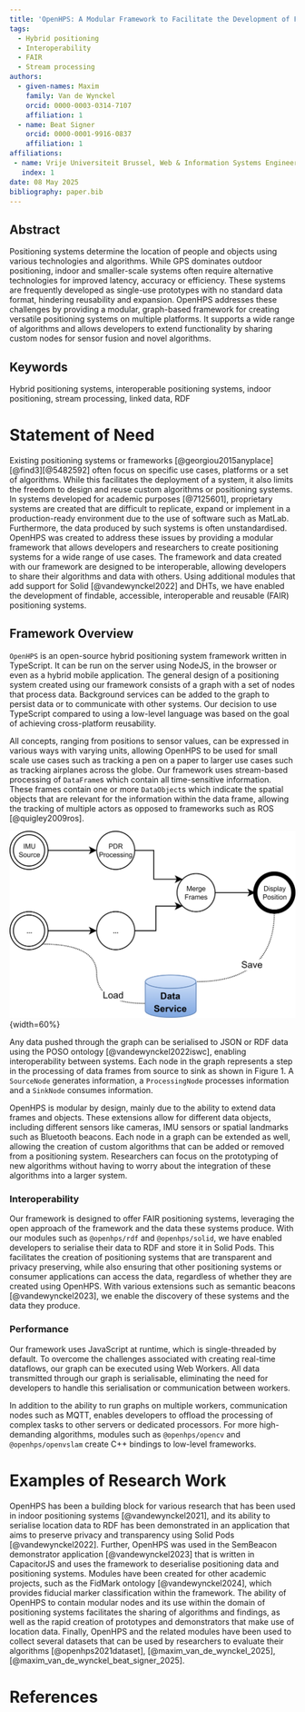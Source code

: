 ```yaml
---
title: 'OpenHPS: A Modular Framework to Facilitate the Development of FAIR Positioning Systems'
tags:
  - Hybrid positioning
  - Interoperability
  - FAIR
  - Stream processing
authors:
  - given-names: Maxim
    family: Van de Wynckel
    orcid: 0000-0003-0314-7107
    affiliation: 1
  - name: Beat Signer
    orcid: 0000-0001-9916-0837
    affiliation: 1
affiliations:
 - name: Vrije Universiteit Brussel, Web & Information Systems Engineering Lab, Brussels, Belgium
   index: 1
date: 08 May 2025
bibliography: paper.bib
---
```


## Abstract
Positioning systems determine the location of people and objects using various technologies and algorithms. While GPS dominates outdoor positioning, indoor and smaller-scale systems often require alternative technologies for improved latency, accuracy or efficiency. These systems are frequently developed as single-use prototypes with no standard data format, hindering reusability and expansion. OpenHPS addresses these challenges by providing a modular, graph-based framework for creating versatile positioning systems on multiple platforms. It supports a wide range of algorithms and allows developers to extend functionality by sharing custom nodes for sensor fusion and novel algorithms.

## Keywords
Hybrid positioning systems, interoperable positioning systems, indoor positioning, stream processing, linked data, RDF

# Statement of Need
Existing positioning systems or frameworks [@georgiou2015anyplace][@find3][@5482592] often focus on specific use cases, platforms or a set of algorithms. While this facilitates the deployment of a system, it also limits the freedom to design and reuse custom algorithms or positioning systems. In systems developed for academic purposes [@7125601], proprietary systems are created that are difficult to replicate, expand or implement in a production-ready environment due to the use of software such as MatLab. Furthermore, the data produced by such systems is often unstandardised. OpenHPS was created to address these issues by providing a modular framework that allows developers and researchers to create positioning systems for a wide range of use cases. The framework and data created with our framework are designed to be interoperable, allowing developers to share their algorithms and data with others. Using additional modules that add support for Solid [@vandewynckel2022] and DHTs, we have enabled the development of findable, accessible, interoperable and reusable (FAIR) positioning systems.

## Framework Overview
`OpenHPS` is an open-source hybrid positioning system framework written in TypeScript. It can be run on the server using NodeJS, in the browser or even as a hybrid mobile application. The general design of a positioning system created using our framework consists of a graph with a set of nodes that process data. Background services can be added to the graph to persist data or to communicate with other systems. Our decision to use TypeScript compared to using a low-level language was based on the goal of achieving cross-platform reusability.

All concepts, ranging from positions to sensor values, can be expressed in various ways with varying units, allowing OpenHPS to be used for small scale use cases such as tracking a pen on a paper to larger use cases such as tracking airplanes across the globe. Our framework uses stream-based processing of `DataFrame`s which contain all time-sensitive information. These frames contain one or more `DataObject`s which indicate the spatial objects that are relevant for the information within the data frame, allowing the tracking of multiple actors as opposed to frameworks such as ROS [@quigley2009ros].

![OpenHPS graph of a positioning system](images/openhps-example-2.png){width=60%}

Any data pushed through the graph can be serialised to JSON or RDF data using the POSO ontology [@vandewynckel2022iswc], enabling interoperability between systems. Each node in the graph represents a step in the processing of data frames from source to sink as shown in Figure 1. A `SourceNode` generates information, a `ProcessingNode` processes information and a `SinkNode` consumes information.

OpenHPS is modular by design, mainly due to the ability to extend data frames and objects. These extensions allow for different data objects, including different sensors like cameras, IMU sensors or spatial landmarks such as Bluetooth beacons. Each node in a graph can be extended as well, allowing the creation of custom algorithms that can be added or removed from a positioning system. Researchers can focus on the prototyping of new algorithms without having to worry about the integration of these algorithms into a larger system.

### Interoperability
Our framework is designed to offer FAIR positioning systems, leveraging the open approach of the framework and the data these systems produce. With our modules such as `@openhps/rdf` and `@openhps/solid`, we have enabled developers to serialise their data to RDF and store it in Solid Pods. This facilitates the creation of positioning systems that are transparent and privacy preserving, while also ensuring that other positioning systems or consumer applications can access the data, regardless of whether they are created using OpenHPS. With various extensions such as semantic beacons [@vandewynckel2023], we enable the discovery of these systems and the data they produce. 

### Performance
Our framework uses JavaScript at runtime, which is single-threaded by default. To overcome the challenges associated with creating real-time dataflows, our graph can be executed using Web Workers. All data transmitted through our graph is serialisable, eliminating the need for developers to handle this serialisation or communication between workers.

In addition to the ability to run graphs on multiple workers, communication nodes such as MQTT, enables developers to offload the processing of complex tasks to other servers or dedicated processors. For more high-demanding algorithms, modules such as `@openhps/opencv` and `@openhps/openvslam` create C++ bindings to low-level frameworks.

# Examples of Research Work
OpenHPS has been a building block for various research that has been used in indoor positioning systems [@vandewynckel2021], and its ability to serialise location data to RDF has been demonstrated in an application that aims to preserve privacy and transparency using Solid Pods [@vandewynckel2022]. Further, OpenHPS was used in the SemBeacon demonstrator application [@vandewynckel2023] that is written in CapacitorJS and uses the framework to deserialise positioning data and positioning systems. Modules have been created for other academic projects, such as the FidMark ontology [@vandewynckel2024], which provides fiducial marker classification within the framework. The ability of OpenHPS to contain modular nodes and its use within the domain of positioning systems facilitates the sharing of algorithms and findings, as well as the rapid creation of prototypes and demonstrators that make use of location data. Finally, OpenHPS and the related modules have been used to collect several datasets that can be used by researchers to evaluate their algorithms [@openhps2021dataset], [@maxim_van_de_wynckel_2025], [@maxim_van_de_wynckel_beat_signer_2025]. 

# References
